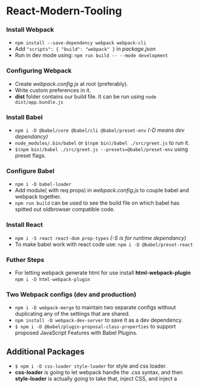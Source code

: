 # React-Modern-Tooling

### Install Webpack
- `npm install --save-dependency webpack webpack-cli`
- Add `"scripts": { "build": "webpack" }` in *package.json*
- Run in dev mode using: `npm run build -- --mode development`

### Configuring Webpack
- Create *webpack.config.js* at root (preferably).
- Write custom preferences in it.
- **dist** folder contains our build file. It can be run using `node dist/app.bundle.js`

### Install Babel
- `npm i -D @babel/core @babel/cli @babel/preset-env` *(-D means dev dependancy)*
- `node_modules/.bin/babel` or `$(npm bin)/babel ./src/greet.js` to run it.
- `$(npm bin)/babel ./src/greet.js --presets=@babel/preset-env` using preset flags.

### Configure Babel
- `npm i -D babel-loader`
- Add module( with req props) in *webpack.config.js* to couple babel and webpack together.
- `npm run build` can be used to see the build file on which babel has spitted out oldbrowser compatible code.

### Install React 
- `npm i -S react react-dom prop-types` *(-S is for runtime dependancy)*
- To make babel work with react code use: `npm i -D @babel/preset-react`

### Futher Steps
- For letting webpack generate html for use install **html-webpack-plugin** `npm i -D html-webpack-plugin`

### Two Webpack configs (dev and production)
- `npm i -D webpack-merge` to maintain two separate configs without duplicating any of the settings that are shared.
- `npm install -D webpack-dev-server` to save it as a dev dependency.
- `$ npm i -D @babel/plugin-proposal-class-properties` to support proposed JavaScript Features with Babel Plugins.

## Additional Packages
- `$ npm i -D css-loader style-loader` for style and css loader.
- **css-loader** is going to let webpack handle the .css syntax, and then **style-loader** is actually going to take that, inject CSS, and inject a <style> tag into our HTML at runtime.
- `$ npm i -S react-hot-loader` for installing hot-reload package.
- `$ npm i -D webpack-bundle-analyzer` to Analyze a Production JavaScript Bundle with webpack-bundle-analyzer.



